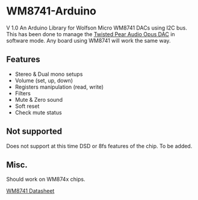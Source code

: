 WM8741-Arduino
==============
V 1.0
An Arduino Library for Wolfson Micro WM8741 DACs using I2C bus. This has been done to manage the [Twisted Pear Audio Opus DAC](http://www.twistedpearaudio.com/digital/opus.aspx) in software mode. Any board using WM8741 will work the same way.

## Features
- Stereo & Dual mono setups
- Volume (set, up, down)
- Registers manipulation (read, write)
- Filters
- Mute & Zero sound
- Soft reset
- Check mute status

## Not supported

Does not support at this time DSD or 8fs features of the chip. To be added.

## Misc.

Should work on WM874x chips.

[WM8741 Datasheet](http://www.wolfsonmicro.com/products/dacs/WM8741/)
